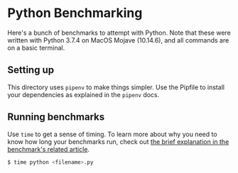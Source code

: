 # Python Benchmarking

Here's a bunch of benchmarks to attempt with Python. Note that these were written with Python 3.7.4 on MacOS Mojave (10.14.6), and all commands are on a basic terminal.

## Setting up

This directory uses `pipenv` to make things simpler. Use the Pipfile to install your dependencies as explained in the `pipenv` docs.

## Running benchmarks

Use `time` to get a sense of timing. To learn more about why you need to know how long your benchmarks run, check out [the brief explanation in the benchmark's related article](https://dev.to/logdna/serverless-logging-performance-part-2-laj).

```bash
$ time python <filename>.py
```
